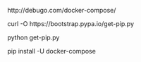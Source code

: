 http:\/\/debugo.com\/docker-compose\/

 curl -O https:\/\/bootstrap.pypa.io\/get-pip.py

python get-pip.py

pip install -U docker-compose



